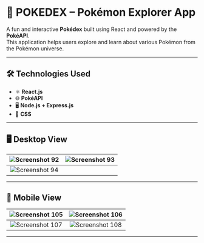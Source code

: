 # 🧿 POKEDEX – Pokémon Explorer App

A fun and interactive **Pokédex** built using React and powered by the **PokéAPI**.  
This application helps users explore and learn about various Pokémon from the Pokémon universe.  

---

## 🛠️ Technologies Used

- ⚛️ **React.js**  
- 🌐 **PokéAPI**  
- 🖥️ **Node.js + Express.js**  
- 🎨 **CSS**

---

## 🖥️ Desktop View

| ![Screenshot 92](https://github.com/user-attachments/assets/c8a8f9ea-0816-4a55-bf5b-5e324d81f4a8) | ![Screenshot 93](https://github.com/user-attachments/assets/28589813-3e9d-4354-9211-7ea98f47cef3) |
|:--:|:--:|
| ![Screenshot 94](https://github.com/user-attachments/assets/187cf85d-5600-444c-9a95-3bf9b2e0b76c) |  |

---

## 📱 Mobile View

| ![Screenshot 105](https://github.com/user-attachments/assets/c70ebe7d-d78f-45ec-be27-48b545cb1cbc) | ![Screenshot 106](https://github.com/user-attachments/assets/a9859093-5f2c-48fc-959a-51733f762a72) |
|:--:|:--:|
| ![Screenshot 107](https://github.com/user-attachments/assets/cc46b654-6775-4082-910e-3fcf844b9c02) | ![Screenshot 108](https://github.com/user-attachments/assets/3d0e6748-86a2-4f25-89d7-92c38a60bf0d) |

---

